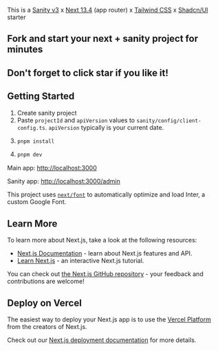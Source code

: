 This is a [Sanity v3](https://www.sanity.io/) x [Next 13.4](https://nextjs.org/) (app router) x [Tailwind CSS](https://tailwindcss.com/) x [Shadcn/UI](https://ui.shadcn.com) starter

## Fork and start your next + sanity project for minutes

## Don't forget to click star if you like it!

## Getting Started

1. Create sanity project
2. Paste `projectId` and `apiVersion` values to `sanity/config/client-config.ts`.
   `apiVersion` typically is your current date.
3. ```bash
   pnpm install
   ```
4. ```bash
   pnpm dev
   ```

Main app: [http://localhost:3000](http://localhost:3000)

Sanity app: [http://localhost:3000/admin](http://localhost:3000/admin)

This project uses [`next/font`](https://nextjs.org/docs/basic-features/font-optimization) to automatically optimize and load Inter, a custom Google Font.

## Learn More

To learn more about Next.js, take a look at the following resources:

- [Next.js Documentation](https://nextjs.org/docs) - learn about Next.js features and API.
- [Learn Next.js](https://nextjs.org/learn) - an interactive Next.js tutorial.

You can check out [the Next.js GitHub repository](https://github.com/vercel/next.js/) - your feedback and contributions are welcome!

## Deploy on Vercel

The easiest way to deploy your Next.js app is to use the [Vercel Platform](https://vercel.com/new?utm_medium=default-template&filter=next.js&utm_source=create-next-app&utm_campaign=create-next-app-readme) from the creators of Next.js.

Check out our [Next.js deployment documentation](https://nextjs.org/docs/deployment) for more details.

